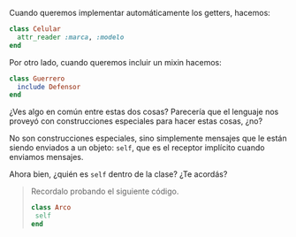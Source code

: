 Cuando queremos implementar automáticamente los getters, hacemos:

```ruby
class Celular
  attr_reader :marca, :modelo
end
```

Por otro lado, cuando queremos incluir un mixin hacemos:

```ruby
class Guerrero
  include Defensor
end
```

¿Ves algo en común entre estas dos cosas? Parecería que el lenguaje nos proveyó con construcciones especiales para hacer estas cosas, ¿no?

No son construcciones especiales, sino simplemente mensajes que le están siendo enviados a un objeto: `self`, que es el receptor implícito cuando enviamos mensajes.

Ahora bien, ¿quién es `self` dentro de la clase? ¿Te acordás?

> Recordalo probando el siguiente código.
>
> ```ruby
> class Arco
>  self
> end
>```




